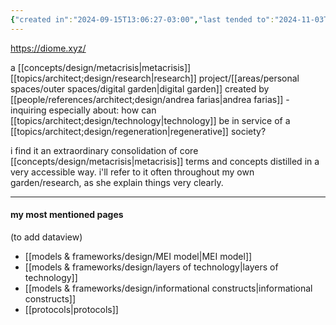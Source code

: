 ```yaml
---
{"created in":"2024-09-15T13:06:27-03:00","last tended to":"2024-11-03T15:37:41-03:00","tags":["metacrisis","research","digitalgardening","regeneration","technology","resource","project","🌱"],"relevancescore":96,"dg-publish":true,"notestage":["🌱"],"created":"2024-09-15T13:06:27.283-03:00","updated":"2024-12-13T16:26:14.769-03:00","permalink":"/projects-and-tools/projects/design/diome-xyz/","dgPassFrontmatter":true}
---
```


https://diome.xyz/

a [[concepts/design/metacrisis\|metacrisis]] [[topics/architect;design/research\|research]] project/[[areas/personal spaces/outer spaces/digital garden\|digital garden]] created by [[people/references/architect;design/andrea farias\|andrea farias]] - inquiring especially about: how can [[topics/architect;design/technology\|technology]] be in service of a [[topics/architect;design/regeneration\|regenerative]] society?

i find it an extraordinary consolidation of core [[concepts/design/metacrisis\|metacrisis]] terms and concepts distilled in a very accessible way. i'll refer to it often throughout my own garden/research, as she explain things very clearly.

---
#### my most mentioned pages

(to add dataview)
- [[models & frameworks/design/MEI model\|MEI model]]
- [[models & frameworks/design/layers of technology\|layers of technology]]
- [[models & frameworks/design/informational constructs\|informational constructs]]
- [[protocols\|protocols]]